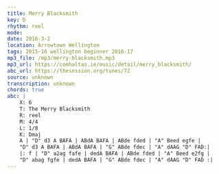 ```yaml
---
title: Merry Blacksmith
key: D
rhythm: reel
mode: 
date: 2016-3-2
location: Arrowtown Wellington
tags: 2015-16 wellington beginner 2016-17
mp3_file: /mp3/merry-blacksmith.mp3
mp3_url: https://comhaltas.ie/music/detail/merry_blacksmith/
abc_url: https://thesession.org/tunes/72
source: unknown
transcription: unknown
chords: true
abc: |
    X: 6
    T: The Merry Blacksmith
    R: reel
    M: 4/4
    L: 1/8
    K: Dmaj
    A | "D" d3 A BAFA | ABdA BAFA | ABde fded | "A" Beed egfe |
    "D" d3 A BAFA | ABdA BAFA | "G" ABde fdec | "A" dAAG "D" FAD:|
    |: f | "D" a2ag fafe | dedA BAFA | ABde fded | "A" Beed e2fg |
    "D" abag fgfe | dedA BAFA | "G" ABde fdec | "A" dAAG "D" FAD :|
---
```

